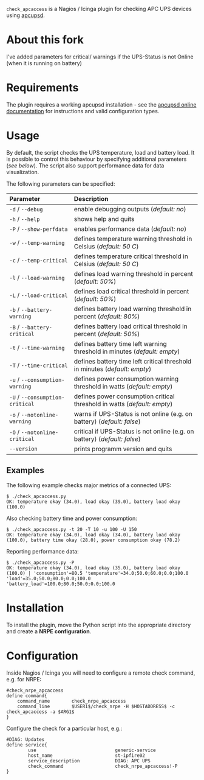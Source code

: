 ``check_apcaccess`` is a Nagios / Icinga plugin for checking APC UPS devices using [apcupsd](http://www.apcupsd.com).

# About this fork
I've added parameters for critical/ warnings if the UPS-Status is not Online (when it is running on battery)

# Requirements
The plugin requires a working apcupsd installation - see the [apcupsd online documentation](http://www.apcupsd.org/manual/manual.html) for instructions and valid configuration types.

# Usage
By default, the script checks the UPS temperature, load and battery load. It is possible to control this behaviour by specifying additional parameters (*see below*).
The script also support performance data for data visualization.

The following parameters can be specified:

| Parameter | Description |
|:----------|:------------|
| `-d` / `--debug` | enable debugging outputs (*default: no*) |
| `-h` / `--help` | shows help and quits |
| `-P` / `--show-perfdata` | enables performance data (*default: no*) |
| `-w` / `--temp-warning` | defines temperature warning threshold in Celsius (*default: 50 C*) |
| `-c` / `--temp-critical` | defines temperature critical threshold in Celsius (*default: 50 C*) |
| `-l` / `--load-warning` | defines load warning threshold in percent (*default: 50%*) |
| `-L` / `--load-critical` | defines load critical threshold in percent (*default: 50%*) |
| `-b` / `--battery-warning` | defines battery load warning threshold in percent (*default: 80%*) |
| `-B` / `--battery-critical` | defines battery load critical threshold in percent (*default: 50%*) |
| `-t` / `--time-warning` | defines battery time left warning threshold in minutes (*default: empty*) |
| `-T` / `--time-critical` | defines battery time left critical threshold in minutes (*default: empty*) |
| `-u` / `--consumption-warning` | defines power consumption warning threshold in watts (*default: empty*) |
| `-U` / `--consumption-critical` | defines power consumption critical threshold in watts (*default: empty*) |
| `-o` / `--notonline-warning` | warns if UPS-Status is not online (e.g. on battery) (*default: false*)
| `-O` / `--notonline-critical` | critical if UPS-Status is not online (e.g. on battery) (*default: false*) |
| `--version` | prints programm version and quits |

## Examples
The following example checks major metrics of a connected UPS:
```
$ ./check_apcaccess.py
OK: temperature okay (34.0), load okay (39.0), battery load okay (100.0)
```

Also checking battery time and power consumption:
```
$ ./check_apcaccess.py -t 20 -T 10 -u 100 -U 150
OK: temperature okay (34.0), load okay (34.0), battery load okay (100.0), battery time okay (28.0), power consumption okay (78.2)
```

Reporting performance data:
```
$ ./check_apcaccess.py -P
OK: temperature okay (34.0), load okay (35.0), battery load okay (100.0) | 'consumption'=80.5 'temperature'=34.0;50.0;60.0;0.0;100.0 'load'=35.0;50.0;80.0;0.0;100.0 'battery_load'=100.0;80.0;50.0;0.0;100.0
```

# Installation
To install the plugin, move the Python script into the appropriate directory and create a **NRPE configuration**.

# Configuration
Inside Nagios / Icinga you will need to configure a remote check command, e.g. for NRPE:
```
#check_nrpe_apcaccess
define command{
    command_name        check_nrpe_apcaccess
    command_line        $USER1$/check_nrpe -H $HOSTADDRESS$ -c check_apcaccess -a $ARG1$
}
```

Configure the check for a particular host, e.g.:
```
#DIAG: Updates
define service{
        use                             generic-service
        host_name                       st-ipfire02
        service_description             DIAG: APC UPS
        check_command                   check_nrpe_apcaccess!-P
}
```
